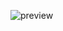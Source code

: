 ![preview](https://user-images.githubusercontent.com/72157067/120076072-20667380-c0b9-11eb-8517-f202e0e1bc16.png)
